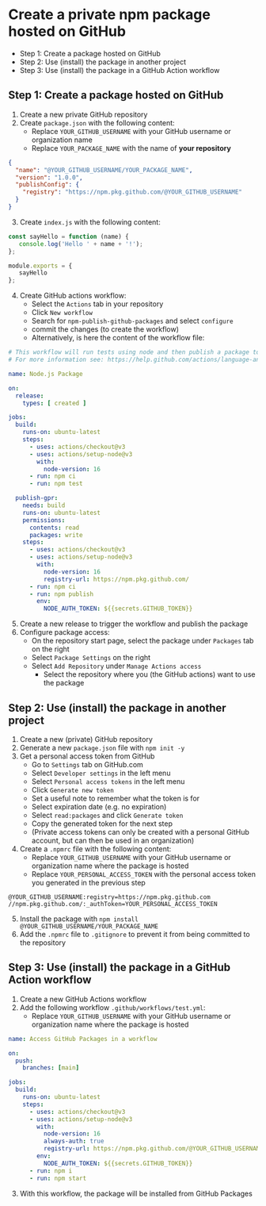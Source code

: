 # Create a private npm package hosted on GitHub

- Step 1: Create a package hosted on GitHub
- Step 2: Use (install) the package in another project
- Step 3: Use (install) the package in a GitHub Action workflow

## Step 1: Create a package hosted on GitHub

1. Create a new private GitHub repository
2. Create `package.json` with the following content:
    - Replace `YOUR_GITHUB_USERNAME` with your GitHub username or organization name
    - Replace `YOUR_PACKAGE_NAME` with the name of **your repository**

```json
{
  "name": "@YOUR_GITHUB_USERNAME/YOUR_PACKAGE_NAME",
  "version": "1.0.0",
  "publishConfig": {
    "registry": "https://npm.pkg.github.com/@YOUR_GITHUB_USERNAME"
  }
}
```

3. Create `index.js` with the following content:

 ```javascript
const sayHello = function (name) {
    console.log('Hello ' + name + '!');
};

module.exports = {
    sayHello
};
```

4. Create GitHub actions workflow:
    - Select the `Actions` tab in your repository
    - Click `New workflow`
    - Search for `npm-publish-github-packages` and select `configure`
    - commit the changes (to create the workflow)
    - Alternatively, is here the content of the workflow file:

```yaml
# This workflow will run tests using node and then publish a package to GitHub Packages when a release is created
# For more information see: https://help.github.com/actions/language-and-framework-guides/publishing-nodejs-packages

name: Node.js Package

on:
  release:
    types: [ created ]

jobs:
  build:
    runs-on: ubuntu-latest
    steps:
      - uses: actions/checkout@v3
      - uses: actions/setup-node@v3
        with:
          node-version: 16
      - run: npm ci
      - run: npm test

  publish-gpr:
    needs: build
    runs-on: ubuntu-latest
    permissions:
      contents: read
      packages: write
    steps:
      - uses: actions/checkout@v3
      - uses: actions/setup-node@v3
        with:
          node-version: 16
          registry-url: https://npm.pkg.github.com/
      - run: npm ci
      - run: npm publish
        env:
          NODE_AUTH_TOKEN: ${{secrets.GITHUB_TOKEN}}
```

5. Create a new release to trigger the workflow and publish the package
6. Configure package access:
   - On the repository start page, select the package under `Packages` tab on the right
   - Select `Package Settings` on the right
   - Select `Add Repository` under `Manage Actions access`
     - Select the repository where you (the GitHub actions) want to use the package

## Step 2: Use (install) the package in another project

1. Create a new (private) GitHub repository
2. Generate a new `package.json` file with `npm init -y`
3. Get a personal access token from GitHub
    - Go to `Settings` tab on GitHub.com
    - Select `Developer settings` in the left menu
    - Select `Personal access tokens` in the left menu
    - Click `Generate new token`
    - Set a useful note to remember what the token is for
    - Select expiration date (e.g. no expiration)
    - Select `read:packages` and click `Generate token`
    - Copy the generated token for the next step
    - (Private access tokens can only be created with a personal GitHub account, but can then be used in an
      organization)
4. Create a `.npmrc` file with the following content:
    - Replace `YOUR_GITHUB_USERNAME` with your GitHub username or organization name where the package is hosted
    - Replace `YOUR_PERSONAL_ACCESS_TOKEN` with the personal access token you generated in the previous step

```
@YOUR_GITHUB_USERNAME:registry=https://npm.pkg.github.com
//npm.pkg.github.com/:_authToken=YOUR_PERSONAL_ACCESS_TOKEN
```

5. Install the package with `npm install @YOUR_GITHUB_USERNAME/YOUR_PACKAGE_NAME`
6. Add the `.npmrc` file to `.gitignore` to prevent it from being committed to the repository

## Step 3: Use (install) the package in a GitHub Action workflow

1. Create a new GitHub Actions workflow
2. Add the following workflow `.github/workflows/test.yml`:
   - Replace `YOUR_GITHUB_USERNAME` with your GitHub username or organization name where the package is hosted

```yaml
name: Access GitHub Packages in a workflow

on:
  push:
    branches: [main]

jobs:
  build:
    runs-on: ubuntu-latest
    steps:
      - uses: actions/checkout@v3
      - uses: actions/setup-node@v3
        with:
          node-version: 16
          always-auth: true
          registry-url: https://npm.pkg.github.com/@YOUR_GITHUB_USERNAME
        env:
          NODE_AUTH_TOKEN: ${{secrets.GITHUB_TOKEN}}
      - run: npm i
      - run: npm start
```

3. With this workflow, the package will be installed from GitHub Packages
